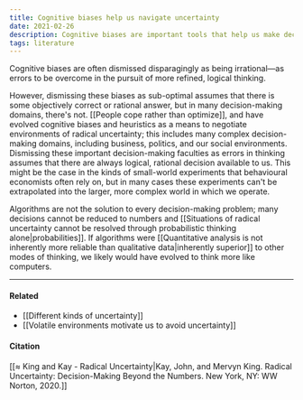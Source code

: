 ```yaml
---
title: Cognitive biases help us navigate uncertainty
date: 2021-02-26
description: Cognitive biases are important tools that help us make decisions under conditions of uncertainty. 
tags: literature
---
```


Cognitive biases are often dismissed disparagingly as being irrational—as errors to be overcome in the pursuit of more refined, logical thinking. 

However, dismissing these biases as sub-optimal assumes that there is some objectively correct or rational answer, but in many decision-making domains, there's not. [[People cope rather than optimize]], and have evolved cognitive biases and heuristics as a means to negotiate environments of radical uncertainty; this includes many complex decision-making domains, including business, politics, and our social environments. Dismissing these important decision-making faculties as errors in thinking assumes that there are always logical, rational decision available to us. This might be the case in the kinds of small-world experiments that behavioural economists often rely on, but in many cases these experiments can't be extrapolated into the larger, more complex world in which we operate. 

Algorithms are not the solution to every decision-making problem; many decisions cannot be reduced to numbers and [[Situations of radical uncertainty cannot be resolved through probabilistic thinking alone|probabilities]]. If algorithms were [[Quantitative analysis is not inherently more reliable than qualitative data|inherently superior]] to other modes of thinking, we likely would have evolved to think more like computers. 


---
#### Related
- [[Different kinds of uncertainty]]
- [[Volatile environments motivate us to avoid uncertainty]]

#### Citation
[[≈ King and Kay - Radical Uncertainty|Kay, John, and Mervyn King. Radical Uncertainty: Decision-Making Beyond the Numbers. New York, NY: WW Norton, 2020.]]
